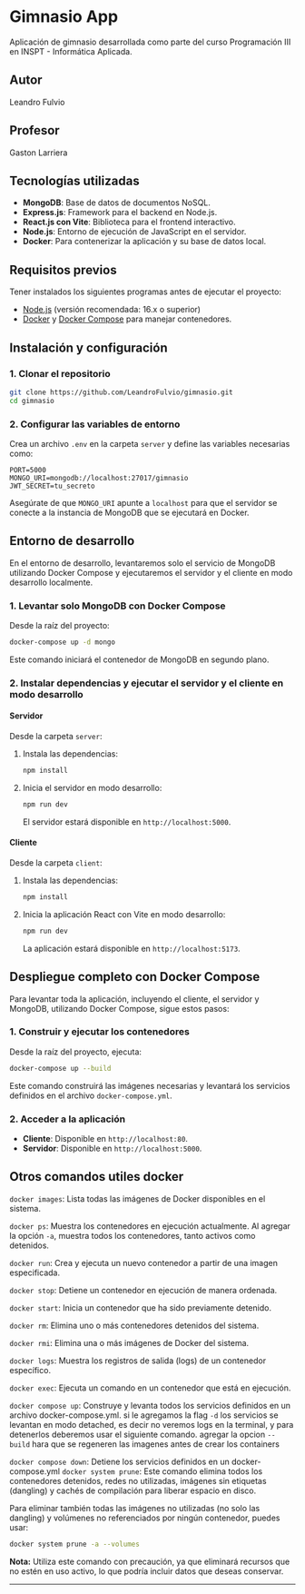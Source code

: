 # Gimnasio App

Aplicación de gimnasio desarrollada como parte del curso Programación III en INSPT - Informática Aplicada.

## Autor

Leandro Fulvio

## Profesor

Gaston Larriera

## Tecnologías utilizadas

- **MongoDB**: Base de datos de documentos NoSQL.
- **Express.js**: Framework para el backend en Node.js.
- **React.js con Vite**: Biblioteca para el frontend interactivo.
- **Node.js**: Entorno de ejecución de JavaScript en el servidor.
- **Docker**: Para contenerizar la aplicación y su base de datos local.

## Requisitos previos

Tener instalados los siguientes programas antes de ejecutar el proyecto:

- [Node.js](https://nodejs.org/) (versión recomendada: 16.x o superior)
- [Docker](https://www.docker.com/) y [Docker Compose](https://docs.docker.com/compose/) para manejar contenedores.

## Instalación y configuración

### 1. Clonar el repositorio

```sh
git clone https://github.com/LeandroFulvio/gimnasio.git
cd gimnasio
```

### 2. Configurar las variables de entorno

Crea un archivo `.env` en la carpeta `server` y define las variables necesarias como:

```env
PORT=5000
MONGO_URI=mongodb://localhost:27017/gimnasio
JWT_SECRET=tu_secreto
```

Asegúrate de que `MONGO_URI` apunte a `localhost` para que el servidor se conecte a la instancia de MongoDB que se ejecutará en Docker.

## Entorno de desarrollo

En el entorno de desarrollo, levantaremos solo el servicio de MongoDB utilizando Docker Compose y ejecutaremos el servidor y el cliente en modo desarrollo localmente.

### 1. Levantar solo MongoDB con Docker Compose

Desde la raíz del proyecto:

```sh
docker-compose up -d mongo
```

Este comando iniciará el contenedor de MongoDB en segundo plano.

### 2. Instalar dependencias y ejecutar el servidor y el cliente en modo desarrollo

#### Servidor

Desde la carpeta `server`:

1. Instala las dependencias:

   ```sh
   npm install
   ```

2. Inicia el servidor en modo desarrollo:

   ```sh
   npm run dev
   ```

   El servidor estará disponible en `http://localhost:5000`.

#### Cliente

Desde la carpeta `client`:

1. Instala las dependencias:

   ```sh
   npm install
   ```

2. Inicia la aplicación React con Vite en modo desarrollo:

   ```sh
   npm run dev
   ```

   La aplicación estará disponible en `http://localhost:5173`.

## Despliegue completo con Docker Compose

Para levantar toda la aplicación, incluyendo el cliente, el servidor y MongoDB, utilizando Docker Compose, sigue estos pasos:

### 1. Construir y ejecutar los contenedores

Desde la raíz del proyecto, ejecuta:

```sh
docker-compose up --build
```

Este comando construirá las imágenes necesarias y levantará los servicios definidos en el archivo `docker-compose.yml`.

### 2. Acceder a la aplicación

- **Cliente**: Disponible en `http://localhost:80`.
- **Servidor**: Disponible en `http://localhost:5000`.

## Otros comandos utiles docker

`docker images`: Lista todas las imágenes de Docker disponibles en el sistema.

`docker ps`: Muestra los contenedores en ejecución actualmente. Al agregar la opción `-a`, muestra todos los contenedores, tanto activos como detenidos.

`docker run`: Crea y ejecuta un nuevo contenedor a partir de una imagen especificada.

`docker stop`: Detiene un contenedor en ejecución de manera ordenada.

`docker start`: Inicia un contenedor que ha sido previamente detenido.

`docker rm`: Elimina uno o más contenedores detenidos del sistema.

`docker rmi`: Elimina una o más imágenes de Docker del sistema.

`docker logs`: Muestra los registros de salida (logs) de un contenedor específico.

`docker exec`: Ejecuta un comando en un contenedor que está en ejecución.

`docker compose up`: Construye y levanta todos los servicios definidos en un archivo docker-compose.yml. si le agregamos la flag `-d` los servicios se levantan en modo detached, es decir no veremos logs en la terminal, y para detenerlos deberemos usar el siguiente comando. agregar la opcion `--build` hara que se regeneren las imagenes antes de crear los containers

`docker compose down`: Detiene los servicios definidos en un docker-compose.yml
`docker system prune`: Este comando elimina todos los contenedores detenidos, redes no utilizadas, imágenes sin etiquetas (dangling) y cachés de compilación para liberar espacio en disco. 

Para eliminar también todas las imágenes no utilizadas (no solo las dangling) y volúmenes no referenciados por ningún contenedor, puedes usar:

```bash
docker system prune -a --volumes
```
**Nota:** Utiliza este comando con precaución, ya que eliminará recursos que no estén en uso activo, lo que podría incluir datos que deseas conservar.

---